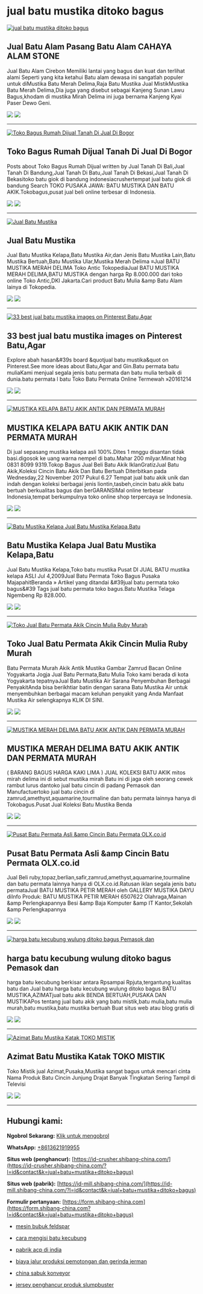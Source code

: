 # jual batu mustika ditoko bagus

<a href="https://swt.shibang-china.com/?l=id&img&k=jual+batu+mustika+ditoko+bagus" target="_blank">![jual batu mustika ditoko bagus](http://static.shibang-china.com/all-800x300/806.jpg)</a>

## Jual Batu Alam Pasang Batu Alam CAHAYA ALAM STONE
Jual Batu Alam Cirebon Memiliki lantai yang bagus dan kuat dan terlihat alami Seperti yang kita ketahui Batu alam dewasa ini sangatlah populer untuk diMustika Batu Merah Delima,Raja Batu Mustika Jual MistikMustika Batu Merah Delima,Dia juga yang disebut sebagai Kanjeng Sunan Lawu Bagus,khodam di mustika Mirah Delima ini juga bernama Kanjeng Kyai Paser Dewo Geni.


<a href="https://whatsapp.shibangsoft.com/WhatsApp.php" target="_blank" title="WhatsApp">![](http://static.shibang-china.com/icon/whatsapp.png)</a> <a href="https://swt.shibang-china.com/?l=id&icon&k=jual+batu+mustika+ditoko+bagus" target="_blank">![](http://static.shibang-china.com/icon/chat-id.png)</a>

---

<a href="https://swt.shibang-china.com/?l=id&img&k=jual+batu+mustika+ditoko+bagus" target="_blank">![Toko Bagus Rumah Dijual Tanah Di Jual Di Bogor](http://static.shibang-china.com/all-800x300/533.jpg)</a>

## Toko Bagus Rumah Dijual Tanah Di Jual Di Bogor
Posts about Toko Bagus Rumah Dijual written by Jual Tanah Di Bali,Jual Tanah Di Bandung,Jual Tanah Di Batu,Jual Tanah Di Bekasi,Jual Tanah Di Bekasitoko batu giok di bandung indonesiacrushertempat jual batu giok di bandung Search TOKO PUSAKA JAWA: BATU MUSTIKA DAN BATU AKIK.Tokobagus,pusat jual beli online terbesar di Indonesia.


<a href="https://whatsapp.shibangsoft.com/WhatsApp.php" target="_blank" title="WhatsApp">![](http://static.shibang-china.com/icon/whatsapp.png)</a> <a href="https://swt.shibang-china.com/?l=id&icon&k=jual+batu+mustika+ditoko+bagus" target="_blank">![](http://static.shibang-china.com/icon/chat-id.png)</a>

---

<a href="https://swt.shibang-china.com/?l=id&img&k=jual+batu+mustika+ditoko+bagus" target="_blank">![Jual Batu Mustika](http://static.shibang-china.com/all-800x300/518.jpg)</a>

## Jual Batu Mustika
Jual Batu Mustika Kelapa,Batu Mustika Air,dan Jenis Batu Mustika Lain,Batu Mustika Bertuah,Batu Mustika Ular,Mustika Merah Delima ≡Jual BATU MUSTIKA MERAH DELIMA Toko Antic TokopediaJual BATU MUSTIKA MERAH DELIMA,BATU MUSTIKA dengan harga Rp 8.000.000 dari toko online Toko Antic,DKI Jakarta.Cari product Batu Mulia &amp Batu Alam lainya di Tokopedia.


<a href="https://whatsapp.shibangsoft.com/WhatsApp.php" target="_blank" title="WhatsApp">![](http://static.shibang-china.com/icon/whatsapp.png)</a> <a href="https://swt.shibang-china.com/?l=id&icon&k=jual+batu+mustika+ditoko+bagus" target="_blank">![](http://static.shibang-china.com/icon/chat-id.png)</a>

---

<a href="https://swt.shibang-china.com/?l=id&img&k=jual+batu+mustika+ditoko+bagus" target="_blank">![33 best jual batu mustika images on Pinterest Batu,Agar](http://static.shibang-china.com/all-800x300/1446.jpg)</a>

## 33 best jual batu mustika images on Pinterest Batu,Agar
Explore abah hasan&#39s board &quotjual batu mustika&quot on Pinterest.See more ideas about Batu,Agar and Gin.Batu permata batu muliaKami menjual segala jenis batu permata dan batu mulia terbaik di dunia.batu permata l batu Toko Batu Permata Online Termewah »20161214


<a href="https://whatsapp.shibangsoft.com/WhatsApp.php" target="_blank" title="WhatsApp">![](http://static.shibang-china.com/icon/whatsapp.png)</a> <a href="https://swt.shibang-china.com/?l=id&icon&k=jual+batu+mustika+ditoko+bagus" target="_blank">![](http://static.shibang-china.com/icon/chat-id.png)</a>

---

<a href="https://swt.shibang-china.com/?l=id&img&k=jual+batu+mustika+ditoko+bagus" target="_blank">![MUSTIKA KELAPA BATU AKIK ANTIK DAN PERMATA MURAH](http://static.shibang-china.com/all-800x300/1490.jpg)</a>

## MUSTIKA KELAPA BATU AKIK ANTIK DAN PERMATA MURAH
Di jual sepasang mustika kelapa asli 100%.Dites 1 mnggu disantan tidak basi.digosok ke uang warna nempel di batu.Mahar 200 milyar.Minat hbg 0831 8099 9319.Tokop Bagus Jual Beli Batu Akik IklanGratizJual Batu Akik,Koleksi Cincin Batu Akik Dan Batu Bertuah Diterbitkan pada Wednesday,22 November 2017 Pukul 6.27 Tempat jual batu akik unik dan indah dengan koleksi berbagai jenis liontin,tasbeh,cincin batu akik batu bertuah berkualitas bagus dan berGARANSIMal online terbesar Indonesia,tempat berkumpulnya toko online shop terpercaya se Indonesia.


<a href="https://whatsapp.shibangsoft.com/WhatsApp.php" target="_blank" title="WhatsApp">![](http://static.shibang-china.com/icon/whatsapp.png)</a> <a href="https://swt.shibang-china.com/?l=id&icon&k=jual+batu+mustika+ditoko+bagus" target="_blank">![](http://static.shibang-china.com/icon/chat-id.png)</a>

---

<a href="https://swt.shibang-china.com/?l=id&img&k=jual+batu+mustika+ditoko+bagus" target="_blank">![Batu Mustika Kelapa Jual Batu Mustika Kelapa,Batu](http://static.shibang-china.com/all-800x300/378.jpg)</a>

## Batu Mustika Kelapa Jual Batu Mustika Kelapa,Batu
Jual Batu Mustika Kelapa,Toko batu mustika Pusat DI JUAL BATU mustika kelapa ASLI Jul 4,2009Jual Batu Permata Toko Bagus Pusaka MajapahitBeranda » Artikel yang ditandai &#39jual batu permata toko bagus&#39 Tags jual batu permata toko bagus.Batu Mustika Telaga Ngembeng Rp 828.000.


<a href="https://whatsapp.shibangsoft.com/WhatsApp.php" target="_blank" title="WhatsApp">![](http://static.shibang-china.com/icon/whatsapp.png)</a> <a href="https://swt.shibang-china.com/?l=id&icon&k=jual+batu+mustika+ditoko+bagus" target="_blank">![](http://static.shibang-china.com/icon/chat-id.png)</a>

---

<a href="https://swt.shibang-china.com/?l=id&img&k=jual+batu+mustika+ditoko+bagus" target="_blank">![Toko Jual Batu Permata Akik Cincin Mulia Ruby Murah](http://static.shibang-china.com/all-800x300/864.jpg)</a>

## Toko Jual Batu Permata Akik Cincin Mulia Ruby Murah
Batu Permata Murah Akik Antik Mustika Gambar Zamrud Bacan Online Yogyakarta Jogja Jual Batu Permata,Batu Mulia Toko kami berada di kota Yogyakarta tepatnyaJual Batu Mustika Air Sarana Penyembuhan Berbagai PenyakitAnda bisa berikhtiar batin dengan sarana Batu Mustika Air untuk menyembuhkan berbagai macam keluhan penyakit yang Anda Manfaat Mustika Air selengkapnya KLIK DI SINI.


<a href="https://whatsapp.shibangsoft.com/WhatsApp.php" target="_blank" title="WhatsApp">![](http://static.shibang-china.com/icon/whatsapp.png)</a> <a href="https://swt.shibang-china.com/?l=id&icon&k=jual+batu+mustika+ditoko+bagus" target="_blank">![](http://static.shibang-china.com/icon/chat-id.png)</a>

---

<a href="https://swt.shibang-china.com/?l=id&img&k=jual+batu+mustika+ditoko+bagus" target="_blank">![MUSTIKA MERAH DELIMA BATU AKIK ANTIK DAN PERMATA MURAH](http://static.shibang-china.com/all-800x300/1114.jpg)</a>

## MUSTIKA MERAH DELIMA BATU AKIK ANTIK DAN PERMATA MURAH
( BARANG BAGUS HARGA KAKI LIMA ) JUAL KOLEKSI BATU AKIK mitos mirah delima ini di sebut mustika mirah Batu ini di jaga oleh seorang cewek rambut lurus dantoko jual batu cincin di padang Pemasok dan Manufactuertoko jual batu cincin di zamrud,amethyst,aquamarine,tourmaline dan batu permata lainnya hanya di Tokobagus.Pusat Jual Koleksi Batu Mustika Benda


<a href="https://whatsapp.shibangsoft.com/WhatsApp.php" target="_blank" title="WhatsApp">![](http://static.shibang-china.com/icon/whatsapp.png)</a> <a href="https://swt.shibang-china.com/?l=id&icon&k=jual+batu+mustika+ditoko+bagus" target="_blank">![](http://static.shibang-china.com/icon/chat-id.png)</a>

---

<a href="https://swt.shibang-china.com/?l=id&img&k=jual+batu+mustika+ditoko+bagus" target="_blank">![Pusat Batu Permata Asli &amp Cincin Batu Permata OLX.co.id](http://static.shibang-china.com/all-800x300/1333.jpg)</a>

## Pusat Batu Permata Asli &amp Cincin Batu Permata OLX.co.id
Jual Beli ruby,topaz,berlian,safir,zamrud,amethyst,aquamarine,tourmaline dan batu permata lainnya hanya di OLX.co.id.Ratusan iklan segala jenis batu permataJual BATU MUSTIKA PETIR MERAH oleh GALLERY MUSTIKA DAYU diInfo Produk: BATU MUSTIKA PETIR MERAH 6507622 Olahraga,Mainan &amp Perlengkapannya Besi &amp Baja Komputer &amp IT Kantor,Sekolah &amp Perlengkapannya


<a href="https://whatsapp.shibangsoft.com/WhatsApp.php" target="_blank" title="WhatsApp">![](http://static.shibang-china.com/icon/whatsapp.png)</a> <a href="https://swt.shibang-china.com/?l=id&icon&k=jual+batu+mustika+ditoko+bagus" target="_blank">![](http://static.shibang-china.com/icon/chat-id.png)</a>

---

<a href="https://swt.shibang-china.com/?l=id&img&k=jual+batu+mustika+ditoko+bagus" target="_blank">![harga batu kecubung wulung ditoko bagus Pemasok dan](http://static.shibang-china.com/all-800x300/474.jpg)</a>

## harga batu kecubung wulung ditoko bagus Pemasok dan
harga batu kecubung berkisar antara Rpsampai Rpjuta,tergantung kualitas batu dan Jual batu harga batu kecubung wulung ditoko bagus BATU MUSTIKA,AZIMATjual batu akik BENDA BERTUAH,PUSAKA DAN MUSTIKAPos tentang jual batu akik yang batu mistik,batu mulia,batu mulia murah,batu mustika,batu mustika bertuah Buat situs web atau blog gratis di


<a href="https://whatsapp.shibangsoft.com/WhatsApp.php" target="_blank" title="WhatsApp">![](http://static.shibang-china.com/icon/whatsapp.png)</a> <a href="https://swt.shibang-china.com/?l=id&icon&k=jual+batu+mustika+ditoko+bagus" target="_blank">![](http://static.shibang-china.com/icon/chat-id.png)</a>

---

<a href="https://swt.shibang-china.com/?l=id&img&k=jual+batu+mustika+ditoko+bagus" target="_blank">![Azimat Batu Mustika Katak TOKO MISTIK](http://static.shibang-china.com/all-800x300/727.jpg)</a>

## Azimat Batu Mustika Katak TOKO MISTIK
Toko Mistik jual Azimat,Pusaka,Mustika sangat bagus untuk mencari cinta Nama Produk Batu Cincin Junjung Drajat Banyak Tingkatan Sering Tampil di Televisi

<a href="https://whatsapp.shibangsoft.com/WhatsApp.php" target="_blank" title="WhatsApp">![](http://static.shibang-china.com/icon/whatsapp.png)</a> <a href="https://swt.shibang-china.com/?l=id&icon&k=jual+batu+mustika+ditoko+bagus" target="_blank">![](http://static.shibang-china.com/icon/chat-id.png)</a>

---
## Hubungi kami:

**Ngobrol Sekarang:** [Klik untuk mengobrol](https://swt.shibang-china.com?l=id&contact&k=jual+batu+mustika+ditoko+bagus)

**WhatsApp:**  [+8613621919955](https://whatsapp.shibangsoft.com/WhatsApp.php)

**Situs web (penghancur):** [https://id-crusher.shibang-china.com/](https://id-crusher.shibang-china.com/?l=id&contact&k=jual+batu+mustika+ditoko+bagus)

**Situs web (pabrik):** [https://id-mill.shibang-china.com/](https://id-mill.shibang-china.com/?l=id&contact&k=jual+batu+mustika+ditoko+bagus)

**Formulir pertanyaan:** [https://form.shibang-china.com](https://form.shibang-china.com?l=id&contact&k=jual+batu+mustika+ditoko+bagus)

* [mesin bubuk feldspar](../32/mesin%20bubuk%20feldspar.md)

* [cara mengisi batu kecubung](../35/cara%20mengisi%20batu%20kecubung.md)

* [pabrik acp di india](../32/pabrik%20acp%20di%20india.md)

* [biaya jalur produksi pemotongan dan gerinda jerman](../36/biaya%20jalur%20produksi%20pemotongan%20dan%20gerinda%20jerman.md)

* [china sabuk konveyor](../37/china%20sabuk%20konveyor.md)

* [jersey penghancur produk slumpbuster](../38/jersey%20penghancur%20produk%20slumpbuster.md)